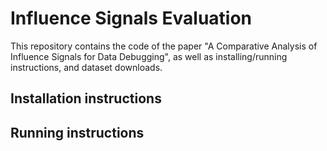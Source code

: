 # Influence Signals Evaluation

This repository contains the code of the paper "A Comparative Analysis of Influence Signals for Data Debugging", as well as installing/running instructions, and dataset downloads.

## Installation instructions

## Running instructions
